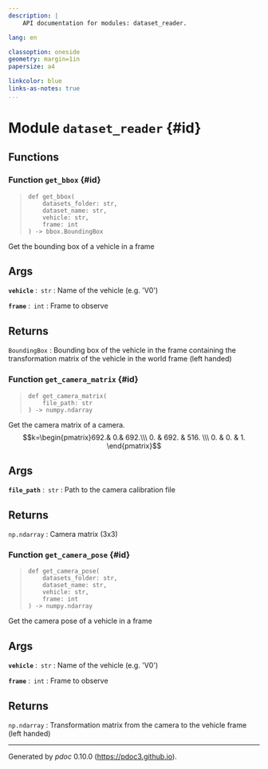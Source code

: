 ```yaml
---
description: |
    API documentation for modules: dataset_reader.

lang: en

classoption: oneside
geometry: margin=1in
papersize: a4

linkcolor: blue
links-as-notes: true
...
```



    
# Module `dataset_reader` {#id}






    
## Functions


    
### Function `get_bbox` {#id}




>     def get_bbox(
>         datasets_folder: str,
>         dataset_name: str,
>         vehicle: str,
>         frame: int
>     ) ‑> bbox.BoundingBox


Get the bounding box of a vehicle in a frame


Args
------

**```vehicle```** :&ensp;<code>str</code>
:   Name of the vehicle (e.g. 'V0')


**```frame```** :&ensp;<code>int</code>
:   Frame to observe



Returns
------

<code>BoundingBox</code>
:   Bounding box of the vehicle in the frame containing the transformation matrix of the vehicle in the world frame (left handed)



    
### Function `get_camera_matrix` {#id}




>     def get_camera_matrix(
>         file_path: str
>     ) ‑> numpy.ndarray


Get the camera matrix of a camera.
$$k=\begin{pmatrix}692.& 0.& 692.\\\ 0. & 692. & 516. \\\  0. & 0. & 1. \end{pmatrix}$$


Args
------

**```file_path```** :&ensp;<code>str</code>
:   Path to the camera calibration file



Returns
------

<code>np.ndarray</code>
:   Camera matrix (3x3)



    
### Function `get_camera_pose` {#id}




>     def get_camera_pose(
>         datasets_folder: str,
>         dataset_name: str,
>         vehicle: str,
>         frame: int
>     ) ‑> numpy.ndarray


Get the camera pose of a vehicle in a frame


Args
------

**```vehicle```** :&ensp;<code>str</code>
:   Name of the vehicle (e.g. 'V0')


**```frame```** :&ensp;<code>int</code>
:   Frame to observe



Returns
------

<code>np.ndarray</code>
:   Transformation matrix from the camera to the vehicle frame (left handed)





-----
Generated by *pdoc* 0.10.0 (<https://pdoc3.github.io>).
